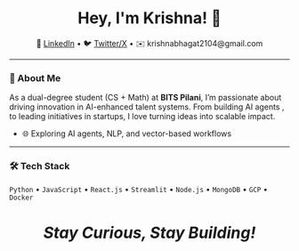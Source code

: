 

<h1 align='center'>Hey, I'm Krishna! 👋</h1>


<p align='center'>
  💼 <a href="https://www.linkedin.com/in/mr-krishna-bhagat/">LinkedIn</a> • 🐦 <a href="https://x.com/Mr_Krishna_B0">Twitter/X</a> • ✉️ krishnabhagat2104@gmail.com
</p>

---

### 🧠 About Me

As a dual-degree student (CS + Math) at **BITS Pilani**, I’m passionate about driving innovation in AI-enhanced talent systems. From building AI agents , to leading initiatives in startups, I love turning ideas into scalable impact.


- 🌐 Exploring AI agents, NLP, and vector-based workflows

---

### 🛠 Tech Stack

`Python` • `JavaScript` • `React.js` • `Streamlit` • `Node.js` • `MongoDB` • `GCP` • `Docker`



<h1 align='center'><i>Stay Curious, Stay Building!</i></h1>

